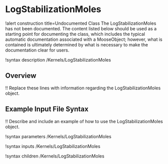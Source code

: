 # LogStabilizationMoles

!alert construction title=Undocumented Class
The LogStabilizationMoles has not been documented. The content listed below should be used as a starting point for
documenting the class, which includes the typical automatic documentation associated with a
MooseObject; however, what is contained is ultimately determined by what is necessary to make the
documentation clear for users.

!syntax description /Kernels/LogStabilizationMoles

## Overview

!! Replace these lines with information regarding the LogStabilizationMoles object.

## Example Input File Syntax

!! Describe and include an example of how to use the LogStabilizationMoles object.

!syntax parameters /Kernels/LogStabilizationMoles

!syntax inputs /Kernels/LogStabilizationMoles

!syntax children /Kernels/LogStabilizationMoles
